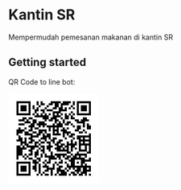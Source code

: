 # Kantin SR

Mempermudah pemesanan makanan di kantin SR

## Getting started

QR Code to line bot:

![QR](static/QR.png)
